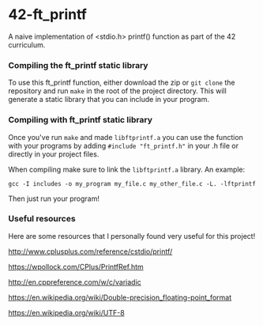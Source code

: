 # 42-ft_printf
A naive implementation of <stdio.h> printf() function as part of the 42 curriculum.

### Compiling the ft_printf static library
To use this ft_printf function, either download the zip or `git clone` the repository and run `make` in the root of the project directory. This will generate a static library that you can include in your program.

### Compiling with ft_printf static library
Once you've run `make` and made `libftprintf.a` you can use the function with your programs by adding `#include "ft_printf.h"` in your .h file or directly in your project files.

When compiling make sure to link the `libftprintf.a` library. An example:

`gcc -I includes -o my_program my_file.c my_other_file.c -L. -lftprintf`

Then just run your program!

### Useful resources
Here are some resources that I personally found very useful for this project!

http://www.cplusplus.com/reference/cstdio/printf/

https://wpollock.com/CPlus/PrintfRef.htm

http://en.cppreference.com/w/c/variadic

https://en.wikipedia.org/wiki/Double-precision_floating-point_format

https://en.wikipedia.org/wiki/UTF-8
